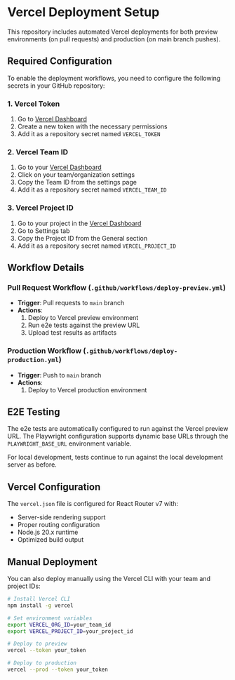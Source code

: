 # Vercel Deployment Setup

This repository includes automated Vercel deployments for both preview environments (on pull requests) and production (on main branch pushes).

## Required Configuration

To enable the deployment workflows, you need to configure the following secrets in your GitHub repository:

### 1. Vercel Token

1. Go to [Vercel Dashboard](https://vercel.com/account/tokens)
2. Create a new token with the necessary permissions
3. Add it as a repository secret named `VERCEL_TOKEN`

### 2. Vercel Team ID

1. Go to your [Vercel Dashboard](https://vercel.com/dashboard)
2. Click on your team/organization settings
3. Copy the Team ID from the settings page
4. Add it as a repository secret named `VERCEL_TEAM_ID`

### 3. Vercel Project ID

1. Go to your project in the [Vercel Dashboard](https://vercel.com/dashboard)
2. Go to Settings tab
3. Copy the Project ID from the General section
4. Add it as a repository secret named `VERCEL_PROJECT_ID`

## Workflow Details

### Pull Request Workflow (`.github/workflows/deploy-preview.yml`)

- **Trigger**: Pull requests to `main` branch
- **Actions**:
  1. Deploy to Vercel preview environment
  2. Run e2e tests against the preview URL
  3. Upload test results as artifacts

### Production Workflow (`.github/workflows/deploy-production.yml`)

- **Trigger**: Push to `main` branch
- **Actions**:
  1. Deploy to Vercel production environment

## E2E Testing

The e2e tests are automatically configured to run against the Vercel preview URL. The Playwright configuration supports dynamic base URLs through the `PLAYWRIGHT_BASE_URL` environment variable.

For local development, tests continue to run against the local development server as before.

## Vercel Configuration

The `vercel.json` file is configured for React Router v7 with:

- Server-side rendering support
- Proper routing configuration
- Node.js 20.x runtime
- Optimized build output

## Manual Deployment

You can also deploy manually using the Vercel CLI with your team and project IDs:

```bash
# Install Vercel CLI
npm install -g vercel

# Set environment variables
export VERCEL_ORG_ID=your_team_id
export VERCEL_PROJECT_ID=your_project_id

# Deploy to preview
vercel --token your_token

# Deploy to production
vercel --prod --token your_token
```
